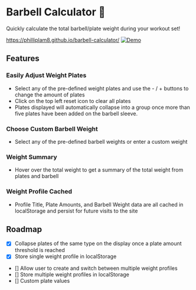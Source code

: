 # Barbell Calculator 💪

Quickly calculate the total barbell/plate weight during your workout set!

https://philliplam8.github.io/barbell-calculator/
[![Demo](https://user-images.githubusercontent.com/81057116/189503343-91db0420-d861-46c9-9e33-4b8cb940763e.gif)](https://philliplam8.github.io/barbell-calculator)

## Features

### Easily Adjust Weight Plates

- Select any of the pre-defined weight plates and use the - / + buttons to change the amount of plates
- Click on the top left reset icon to clear all plates
- Plates displayed will automatically collapse into a group once more than five plates have been added on the barbell sleeve.

### Choose Custom Barbell Weight

- Select any of the pre-defined barbell weights or enter a custom weight

### Weight Summary

- Hover over the total weight to get a summary of the total weight from plates and barbell

### Weight Profile Cached

- Profile Title, Plate Amounts, and Barbell Weight data are all cached in localStorage and persist for future visits to the site

## Roadmap
- [x] Collapse plates of the same type on the display once a plate amount threshold is reached
- [x] Store single weight profile in localStorage
- [] Allow user to create and switch between multiple weight profiles
- [] Store multiple weight profiles in localStorage
- [] Custom plate values
